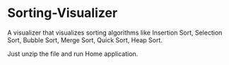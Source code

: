 # Sorting-Visualizer
A visualizer that visualizes sorting algorithms like Insertion Sort, Selection Sort, Bubble Sort, Merge Sort, Quick Sort, Heap Sort.

Just unzip the file and run Home application.

